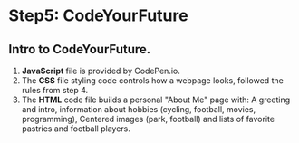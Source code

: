 # Step5: CodeYourFuture


Intro to CodeYourFuture. 
--------------------------------------------------------------------------------------------------------------------------------------------------
1. **JavaScript** file is provided by CodePen.io.<br />
2. The **CSS** file styling code controls how a webpage looks, followed the rules from step 4.<br />
3. The **HTML** code file builds a personal "About Me" page with: A greeting and intro, information about hobbies (cycling, football, movies, programming), Centered images (park, football) and lists of favorite pastries and football players.<br />

